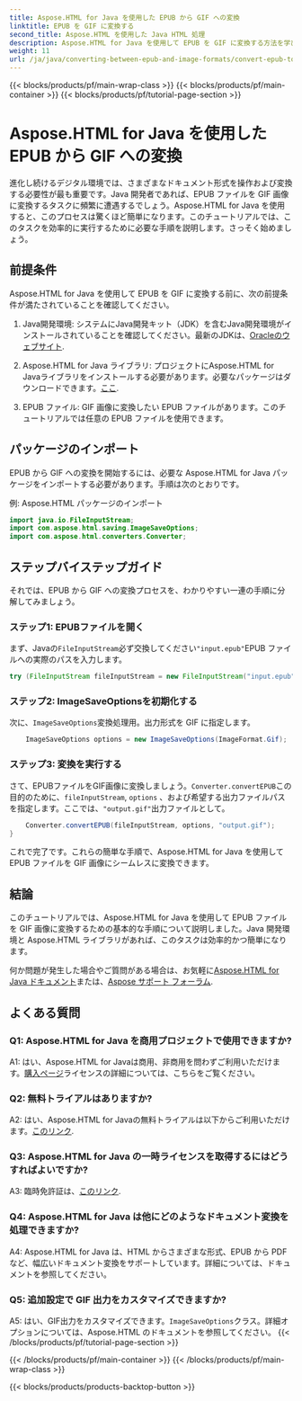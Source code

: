 ```yaml
---
title: Aspose.HTML for Java を使用した EPUB から GIF への変換
linktitle: EPUB を GIF に変換する
second_title: Aspose.HTML を使用した Java HTML 処理
description: Aspose.HTML for Java を使用して EPUB を GIF に変換する方法を学びます。シンプルで効率的、そして信頼性があります。
weight: 11
url: /ja/java/converting-between-epub-and-image-formats/convert-epub-to-gif/
---
```


{{< blocks/products/pf/main-wrap-class >}}
{{< blocks/products/pf/main-container >}}
{{< blocks/products/pf/tutorial-page-section >}}

# Aspose.HTML for Java を使用した EPUB から GIF への変換

進化し続けるデジタル環境では、さまざまなドキュメント形式を操作および変換する必要性が最も重要です。Java 開発者であれば、EPUB ファイルを GIF 画像に変換するタスクに頻繁に遭遇するでしょう。Aspose.HTML for Java を使用すると、このプロセスは驚くほど簡単になります。このチュートリアルでは、このタスクを効率的に実行するために必要な手順を説明します。さっそく始めましょう。

## 前提条件

Aspose.HTML for Java を使用して EPUB を GIF に変換する前に、次の前提条件が満たされていることを確認してください。

1. Java開発環境:
   システムにJava開発キット（JDK）を含むJava開発環境がインストールされていることを確認してください。最新のJDKは、[Oracleのウェブサイト](https://www.oracle.com/java/technologies/javase-downloads.html).

2. Aspose.HTML for Java ライブラリ:
   プロジェクトにAspose.HTML for Javaライブラリをインストールする必要があります。必要なパッケージはダウンロードできます。[ここ](https://releases.aspose.com/html/java/).

3. EPUB ファイル:
   GIF 画像に変換したい EPUB ファイルがあります。このチュートリアルでは任意の EPUB ファイルを使用できます。

## パッケージのインポート

EPUB から GIF への変換を開始するには、必要な Aspose.HTML for Java パッケージをインポートする必要があります。手順は次のとおりです。

例: Aspose.HTML パッケージのインポート
```java
import java.io.FileInputStream;
import com.aspose.html.saving.ImageSaveOptions;
import com.aspose.html.converters.Converter;
```

## ステップバイステップガイド

それでは、EPUB から GIF への変換プロセスを、わかりやすい一連の手順に分解してみましょう。

### ステップ1: EPUBファイルを開く

まず、Javaの`FileInputStream`必ず交換してください`"input.epub"`EPUB ファイルへの実際のパスを入力します。

```java
try (FileInputStream fileInputStream = new FileInputStream("input.epub")) {
```

### ステップ2: ImageSaveOptionsを初期化する

次に、`ImageSaveOptions`変換処理用。出力形式を GIF に指定します。

```java
    ImageSaveOptions options = new ImageSaveOptions(ImageFormat.Gif);
```

### ステップ3: 変換を実行する

さて、EPUBファイルをGIF画像に変換しましょう。`Converter.convertEPUB`この目的のために、`fileInputStream`, `options` 、および希望する出力ファイルパスを指定します。ここでは、`"output.gif"`出力ファイルとして。

```java
    Converter.convertEPUB(fileInputStream, options, "output.gif");
}
```

これで完了です。これらの簡単な手順で、Aspose.HTML for Java を使用して EPUB ファイルを GIF 画像にシームレスに変換できます。

## 結論

このチュートリアルでは、Aspose.HTML for Java を使用して EPUB ファイルを GIF 画像に変換するための基本的な手順について説明しました。Java 開発環境と Aspose.HTML ライブラリがあれば、このタスクは効率的かつ簡単になります。

何か問題が発生した場合やご質問がある場合は、お気軽に[Aspose.HTML for Java ドキュメント](https://reference.aspose.com/html/java/)または、[Aspose サポート フォーラム](https://forum.aspose.com/).

## よくある質問

### Q1: Aspose.HTML for Java を商用プロジェクトで使用できますか?

A1: はい、Aspose.HTML for Javaは商用、非商用を問わずご利用いただけます。[購入ページ](https://purchase.aspose.com/buy)ライセンスの詳細については、こちらをご覧ください。

### Q2: 無料トライアルはありますか?

 A2: はい、Aspose.HTML for Javaの無料トライアルは以下からご利用いただけます。[このリンク](https://releases.aspose.com/).

### Q3: Aspose.HTML for Java の一時ライセンスを取得するにはどうすればよいですか?

 A3: 臨時免許証は、[このリンク](https://purchase.aspose.com/temporary-license/).

### Q4: Aspose.HTML for Java は他にどのようなドキュメント変換を処理できますか?

A4: Aspose.HTML for Java は、HTML からさまざまな形式、EPUB から PDF など、幅広いドキュメント変換をサポートしています。詳細については、ドキュメントを参照してください。

### Q5: 追加設定で GIF 出力をカスタマイズできますか?

 A5: はい、GIF出力をカスタマイズできます。`ImageSaveOptions`クラス。詳細オプションについては、Aspose.HTML のドキュメントを参照してください。
{{< /blocks/products/pf/tutorial-page-section >}}

{{< /blocks/products/pf/main-container >}}
{{< /blocks/products/pf/main-wrap-class >}}

{{< blocks/products/products-backtop-button >}}
